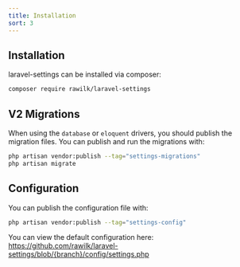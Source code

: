 ```yaml
---
title: Installation
sort: 3
---
```


## Installation

laravel-settings can be installed via composer:

```bash
composer require rawilk/laravel-settings
```

## V2 Migrations

When using the `database` or `eloquent` drivers, you should publish the migration files. You can publish and run the migrations with:

```bash
php artisan vendor:publish --tag="settings-migrations"
php artisan migrate
```

## Configuration

You can publish the configuration file with:

```bash
php artisan vendor:publish --tag="settings-config"
```

You can view the default configuration here: https://github.com/rawilk/laravel-settings/blob/{branch}/config/settings.php
